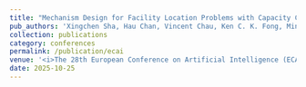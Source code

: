 ```yaml
---
title: "Mechanism Design for Facility Location Problems with Capacity Constraints in Bounded Location Space"
pub_authors: 'Xingchen Sha, Hau Chan, Vincent Chau, Ken C. K. Fong, Minming Li and Wai Lun Lo'
collection: publications
category: conferences
permalink: /publication/ecai
venue: '<i>The 28th European Conference on Artificial Intelligence (ECAI 2025)</i>'
date: 2025-10-25
---
```

